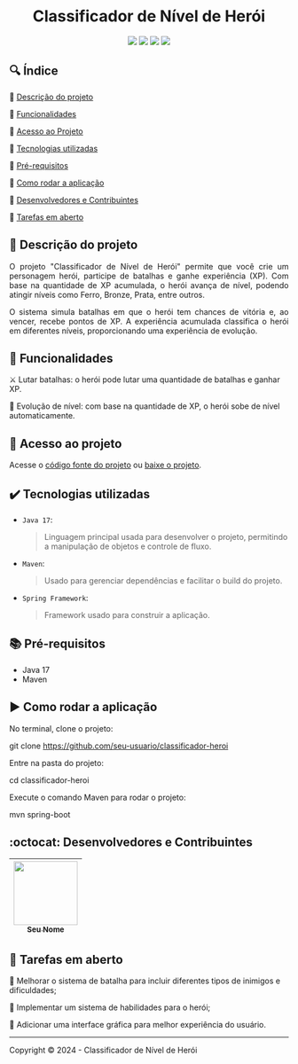 <h1 align="center">Classificador de Nível de Herói</h1>

<p align="center">
  <img src="https://img.shields.io/static/v1?label=&message=Java&color=blue&style=for-the-badge&logo=Java"/>
  <img src="https://img.shields.io/static/v1?label=&message=Maven&color=blue&style=for-the-badge&logo=ApacheMaven"/>
  <img src="https://img.shields.io/static/v1?label=&message=Spring&color=green&style=for-the-badge&logo=Spring"/>
  <img src="http://img.shields.io/static/v1?label=STATUS&message=EM%20DESENVOLVIMENTO&color=red&style=for-the-badge"/>
</p>

## :mag: Índice

:small_blue_diamond: [Descrição do projeto](#pushpin-descrição-do-projeto)

:small_blue_diamond: [Funcionalidades](#hammer-funcionalidades)

:small_blue_diamond: [Acesso ao Projeto](#file_folder-acesso-ao-projeto)

:small_blue_diamond: [Tecnologias utilizadas](#heavy_check_mark-tecnologias-utilizadas)

:small_blue_diamond: [Pré-requisitos](#books-pré-requisitos)

:small_blue_diamond: [Como rodar a aplicação](#arrow_forward-como-rodar-a-aplicação)

:small_blue_diamond: [Desenvolvedores e Contribuintes](#octocat-desenvolvedores-e-contribuintes)

:small_blue_diamond: [Tarefas em aberto](#memo-tarefas-em-aberto)

## :pushpin: Descrição do projeto

<p align="justify">
  O projeto "Classificador de Nível de Herói" permite que você crie um personagem herói, participe de batalhas e ganhe experiência (XP). Com base na quantidade de XP acumulada, o herói avança de nível, podendo atingir níveis como Ferro, Bronze, Prata, entre outros.
</p>
<p align="justify">
  O sistema simula batalhas em que o herói tem chances de vitória e, ao vencer, recebe pontos de XP. A experiência acumulada classifica o herói em diferentes níveis, proporcionando uma experiência de evolução.
</p>

## :hammer: Funcionalidades

:crossed_swords: Lutar batalhas: o herói pode lutar uma quantidade de batalhas e ganhar XP.

:star2: Evolução de nível: com base na quantidade de XP, o herói sobe de nível automaticamente.

## :file_folder: Acesso ao projeto

Acesse o [código fonte do projeto](https://github.com/seu-usuario/classificador-heroi) ou [baixe o projeto](https://github.com/seu-usuario/classificador-heroi/archive/refs/heads/main.zip).

## :heavy_check_mark: Tecnologias utilizadas

- `Java 17`:

  > Linguagem principal usada para desenvolver o projeto, permitindo a manipulação de objetos e controle de fluxo.

- `Maven`:

  > Usado para gerenciar dependências e facilitar o build do projeto.

- `Spring Framework`:

  > Framework usado para construir a aplicação.

## :books: Pré-requisitos

- Java 17
- Maven

## :arrow_forward: Como rodar a aplicação

No terminal, clone o projeto: 

git clone https://github.com/seu-usuario/classificador-heroi

Entre na pasta do projeto:

cd classificador-heroi


Execute o comando Maven para rodar o projeto:

mvn spring-boot


## :octocat: Desenvolvedores e Contribuintes

| [<img src="https://avatars.githubusercontent.com/u/12345678?v=4" width=115><br><sub>Seu Nome</sub>](https://github.com/seu-usuario) | 
| :---: |

## :memo: Tarefas em aberto

:small_blue_diamond: Melhorar o sistema de batalha para incluir diferentes tipos de inimigos e dificuldades;

:small_blue_diamond: Implementar um sistema de habilidades para o herói;

:small_blue_diamond: Adicionar uma interface gráfica para melhor experiência do usuário.

---

Copyright :copyright: 2024 - Classificador de Nível de Herói